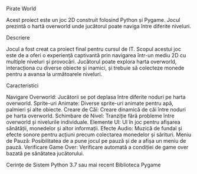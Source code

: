 Pirate World

Acest proiect este un joc 2D construit folosind Python și Pygame. Jocul prezintă o hartă overworld unde jucătorul poate naviga între diferite niveluri.

Descriere

Jocul a fost creat ca proiect final pentru cursul de IT. Scopul acestui joc este de a oferi o experiență captivantă prin navigarea într-un mediu 2D cu multiple niveluri și provocări. Jucătorul poate explora harta overworld, interacționa cu diverse obiecte și inamici, și trebuie să colecteze monede pentru a avansa la următoarele niveluri.

Caracteristici

Navigare Overworld: Jucătorii se pot deplasa între diferite noduri pe harta overworld.
Sprite-uri Animate: Diverse sprite-uri animate pentru apă, palmieri și alte obiecte.
Creare de Căi: Creare dinamică de căi între noduri pe harta overworld.
Schimbare de Nivel: Tranziție fără probleme între overworld și nivelurile individuale.
Elemente UI: UI în joc pentru afișarea sănătății, monedelor și altor informații.
Efecte Audio: Muzică de fundal și efecte sonore pentru acțiuni precum colectarea monedelor și sărituri.
Meniu de Pauză: Posibilitatea de a pune jocul pe pauză și de a afișa un meniu de pauză.
Verificare Game Over: Verificare automată a condiției de game over bazată pe sănătatea jucătorului.


Cerințe de Sistem
Python 3.7 sau mai recent
Biblioteca Pygame
